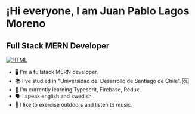 <h1>¡Hi everyone, I am Juan Pablo Lagos Moreno</h1> 
<h2>Full Stack MERN Developer</h2>
<p dir="auto">
  <a href="linkedin.com/in/jplm91"> 
    <img src="https://camo.githubusercontent.com/a493f6833f99fb3c85788d6d9305e6b7a42b838e5ee5d138fd9a8214a7e77472/68747470733a2f2f696d672e736869656c64732e696f2f62616467652f6c696e6b6564696e2d2532333030373742352e7376673f267374796c653d666f722d7468652d6261646765266c6f676f3d6c696e6b6564696e266c6f676f436f6c6f723d7768697465" alt="HTML" data-canonical-src="https://img.shields.io/badge/linkedin-%230077B5.svg?&amp;style=for-the-badge&amp;logo=linkedin&amp;logoColor=white" style="max-width: 100%;">
  </a>
</p>

- 🖥️ I'm a fullstack MERN developer.
- 📚 I've studied in "Universidad del Desarrollo de Santiago de Chile". 🆑
- 🌱 I’m currently learning Typescrit, Firebase, Redux.
- 🗣️ I speak english and swedish .
- 💞 I like to exercise outdoors and listen to music.

<!---
braininabottle/braininabottle is a ✨ special ✨ repository because its `README.md` (this file) appears on your GitHub profile.
You can click the Preview link to take a look at your changes.
--->
